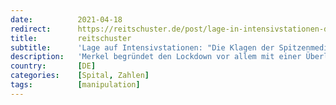 ```yaml
---
date:          2021-04-18
redirect:      https://reitschuster.de/post/lage-in-intensivstationen-die-klagen-der-spitzenmediziner-sind-getrost-zu-ignorieren/
title:         reitschuster
subtitle:      'Lage auf Intensivstationen: "Die Klagen der Spitzenmediziner sind getrost zu ignorieren"'
description:   'Merkel begründet den Lockdown vor allem mit einer Überlastung der Intensivstationen. Und mit Personalmangel dort. Einen gestandenen Krankenhausarzt bringt das auf die Palme – er berichtet, dass der "Pflegenotstand" seit den 1980er Jahren bekannt ist. Und kaum etwas dagegen getan wurde. Jetzt würden Politiker und Ärztefunktionäre maßlos dramatisieren.'
country:       [DE]
categories:    [Spital, Zahlen]
tags:          [manipulation]
---
```

